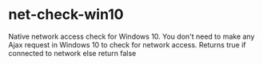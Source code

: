 # net-check-win10
Native network access check for Windows 10. You don't need to make any Ajax request in Windows 10 to check for network access. Returns true if connected to network else return false
